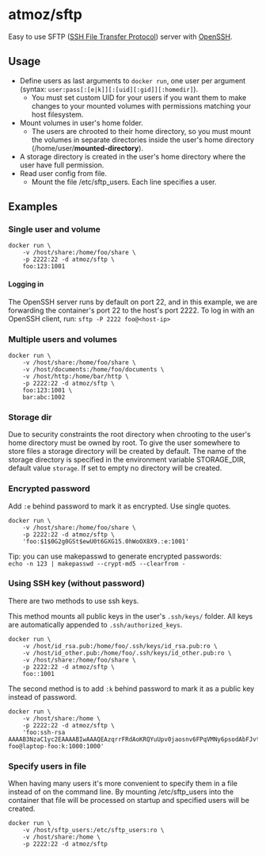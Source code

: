 atmoz/sftp
==========

Easy to use SFTP ([SSH File Transfer Protocol](https://en.wikipedia.org/wiki/SSH_File_Transfer_Protocol)) server with [OpenSSH](https://en.wikipedia.org/wiki/OpenSSH).

Usage
-----

- Define users as last arguments to `docker run`, one user per argument  
  (syntax: `user:pass[:[e|k]][:[uid][:gid]][:homedir]`).
  - You must set custom UID for your users if you want them to make changes to
    your mounted volumes with permissions matching your host filesystem.
- Mount volumes in user's home folder.
  - The users are chrooted to their home directory, so you must mount the
    volumes in separate directories inside the user's home directory
    (/home/user/**mounted-directory**).
- A storage directory is created in the user's home directory where the user
  have full permission.
- Read user config from file.
  - Mount the file /etc/sftp_users. Each line specifies a user.

Examples
--------

### Single user and volume

```
docker run \
    -v /host/share:/home/foo/share \
    -p 2222:22 -d atmoz/sftp \
    foo:123:1001
```

#### Logging in

The OpenSSH server runs by default on port 22, and in this example, we are
forwarding the container's port 22 to the host's port 2222. To log in with an
OpenSSH client, run: `sftp -P 2222 foo@<host-ip>`

### Multiple users and volumes

```
docker run \
    -v /host/share:/home/foo/share \
    -v /host/documents:/home/foo/documents \
    -v /host/http:/home/bar/http \
    -p 2222:22 -d atmoz/sftp \
    foo:123:1001 \
    bar:abc:1002
```

### Storage dir

Due to security constraints the root directory when chrooting to the user's home directory must be owned by root. To give the user somewhere to store files a storage directory will be created by default. The name of the storage directory is specified in the environment variable STORAGE_DIR, default value `storage`. If set to empty no directory will be created.

### Encrypted password

Add `:e` behind password to mark it as encrypted. Use single quotes.

```
docker run \
    -v /host/share:/home/foo/share \
    -p 2222:22 -d atmoz/sftp \
    'foo:$1$0G2g0GSt$ewU0t6GXG15.0hWoOX8X9.:e:1001'
```

Tip: you can use makepasswd to generate encrypted passwords:  
`echo -n 123 | makepasswd --crypt-md5 --clearfrom -`

### Using SSH key (without password)

There are two methods to use ssh keys. 

This method mounts all public keys in the user's `.ssh/keys/` folder. All keys are automatically
appended to `.ssh/authorized_keys`.

```
docker run \
    -v /host/id_rsa.pub:/home/foo/.ssh/keys/id_rsa.pub:ro \
    -v /host/id_other.pub:/home/foo/.ssh/keys/id_other.pub:ro \
    -v /host/share:/home/foo/share \
    -p 2222:22 -d atmoz/sftp \
    foo::1001
```

The second method is to add `:k` behind password to mark it as a public key instead of password. 

```
docker run \
    -v /host/share:/home \
    -p 2222:22 -d atmoz/sftp \
    'foo:ssh-rsa AAAAB3NzaC1yc2EAAAABIwAAAQEAzqrrFRdAoKRQYuUpv0jaosnv6FPqVMNy6psodAbFJvtft8x2d5V/Y22PZbJaTyBtblEmzUDSFSDFWEFWEFWEFWEFWEFWEFWEFWEFWEFSDF234234234234234234234234234234234ghAeKK6getbV8Js83JSdb6vBZ6nISTAybcmCVVmC2Bt+90eBEzD5j7KUnth9T80usI2a1RVytQNxkZXTqRBLSMzLI6gPT3AroBcOaTtNh8LzkDfaCfMM234234234234234234aPSOR5IYrQrrC2Cl4AFNL0h5FpmkEzcLFcQYcKtKhcRYo53jTsdfsdfsdf3vKbJRGRf2w== foo@laptop-foo:k:1000:1000'
```

### Specify users in file

When having many users it's more convenient to specify them in a file instead of on the command line. By mounting /etc/sftp_users into the container that file will be processed on startup and specified users will be created.

```
docker run \
    -v /host/sftp_users:/etc/sftp_users:ro \
    -v /host/share:/home \
    -p 2222:22 -d atmoz/sftp
```